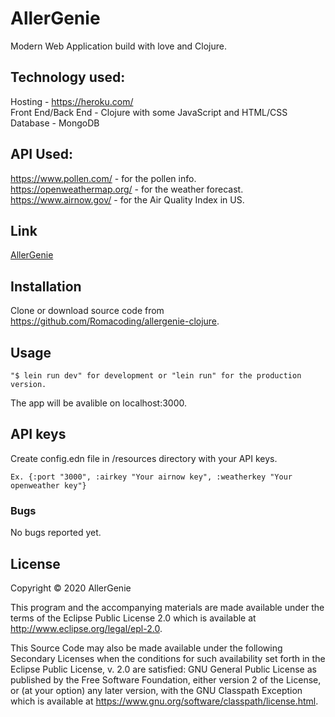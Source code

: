 # AllerGenie

Modern Web Application build with love and Clojure.

## Technology used:

Hosting - https://heroku.com/<br/>
Front End/Back End - Clojure with some JavaScript and HTML/CSS<br/>
Database - MongoDB

## API Used:

https://www.pollen.com/ - for the pollen info.<br/>
https://openweathermap.org/ - for the weather forecast.<br/>
https://www.airnow.gov/ - for the Air Quality Index in US.

## Link

[AllerGenie](https://clojure-allergenie.herokuapp.com)

## Installation

Clone or download source code from https://github.com/Romacoding/allergenie-clojure.

## Usage

    "$ lein run dev" for development or "lein run" for the production version.

The app will be avalible on localhost:3000.

## API keys

Create config.edn file in /resources directory with your API keys.

    Ex. {:port "3000", :airkey "Your airnow key", :weatherkey "Your openweather key"}

### Bugs

No bugs reported yet.

## License

Copyright © 2020 AllerGenie

This program and the accompanying materials are made available under the
terms of the Eclipse Public License 2.0 which is available at
http://www.eclipse.org/legal/epl-2.0.

This Source Code may also be made available under the following Secondary
Licenses when the conditions for such availability set forth in the Eclipse
Public License, v. 2.0 are satisfied: GNU General Public License as published by
the Free Software Foundation, either version 2 of the License, or (at your
option) any later version, with the GNU Classpath Exception which is available
at https://www.gnu.org/software/classpath/license.html.
